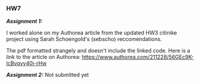 ### HW7

***Assignment 1:***

I worked alone on my Authorea article from the updated HW3 citinike project using Sarah Schoengold's (sebscho) reccomendations.

The pdf formatted strangely and doesn't include the linked code.
Here is a link to the article on Authorea:
https://www.authorea.com/211228/56GEc9K-lcBvqvy40i-rHw


***Assignment 2:***
Not submitted yet